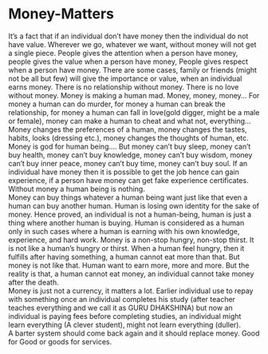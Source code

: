 # Money-Matters
It’s a fact that if an individual don’t have money then the individual do not have value. Wherever we go, whatever we want, without money will not get a single piece. People gives the attention when a person have money, people gives the value when a person have money, People gives respect when a person have money. There are some cases, family or friends (might not be all but few) will give the importance or value, when an individual earns money. There is no relationship without money. There is no love without money. Money is making a human mad. Money, money, money… For money a human can do murder, for money a human can break the relationship, for money a human can fall in love(gold digger, might be a male or female), money can make a human to cheat and what not, everything… Money changes the preferences of a human, money changes the tastes, habits, looks (dressing etc.), money changes the thoughts of human, etc.  
Money is god for human being…. 
But money can’t buy sleep, money can’t buy health, money can’t buy knowledge, money can’t buy wisdom, money can’t buy inner peace, money can’t buy time, money can’t buy soul. If an individual have money then it is possible to get the job hence can gain experience, if a person have money can get fake experience certificates.  
Without money a human being is nothing.  
Money can buy things whatever a human being want just like that even a human can buy another human. Human is losing own identity for the sake of money. 
Hence proved, an individual is not a human-being, human is just a thing where another human is buying. Human is considered as a human only in such cases where a human is earning with his own knowledge, experience, and hard work.  Money is a non-stop hungry, non-stop thirst. It is not like a human’s hungry or thirst. When a human feel hungry, then it fulfills after having something, a human cannot eat more than that. But money is not like that. Human want to earn more, more and more. 
But the reality is that, a human cannot eat money, an individual cannot take money after the death.  
Money is just not a currency, it matters a lot. 
Earlier individual use to repay with something once an individual completes his study (after teacher teaches everything and we call it as GURU DHAKSHINA) but now an individual is paying fees before completing studies, an individual might learn everything (A clever student), might not learn everything (duller).  
A barter system should come back again and it should replace money. Good for Good or goods for services.
